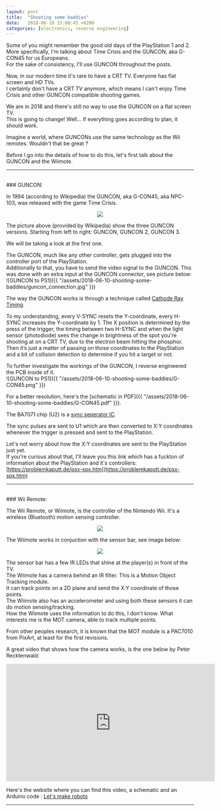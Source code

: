```yaml
---
layout: post
title:  "Shooting some baddies"
date:   2018-06-10 15:08:45 +0200
categories: [electronics, reverse engineering]
---
```

Some of you might remember the good old days of the PlayStation 1 and 2.  
More specifically, I'm talking about Time Crisis and the GUNCON, aka G-CON45 for us Europeans.  
For the sake of consistency, I'll use GUNCON throughout the posts.

Now, in our modern time it's rare to have a CRT TV. Everyone has flat screen and HD TVs.  
I certainly don't have a CRT TV anymore, which means I can't enjoy Time Crisis and other GUNCON compatible shooting games.

We are in 2018 and there's still no way to use the GUNCON on a flat screen TV.  
This is going to change! Well... if everything goes according to plan, it should work.

Imagine a world, where GUNCONs use the same technology as the Wii remotes. Wouldn't that be great ?

Before I go into the details of how to do this, let's first talk about the GUNCON and the Wiimote.  

***************
<br/>
### GUNCON:


In 1994 (according to Wikipedia) the GUNCON, aka G-CON45, aka NPC-103, was released with the game Time Crisis.

<p align="center"><img src="https://upload.wikimedia.org/wikipedia/commons/thumb/a/ab/Guncon_1%2C_2%2C_and_3.jpg/320px-Guncon_1%2C_2%2C_and_3.jpg"/></p>

The picture above (provided by Wikipedia) show the three GUNCON versions. Starting from left to right: GUNCON, GUNCON 2, GUNCON 3.

We will be taking a look at the first one.

The GUNCON, much like any other controller, gets plugged into the controller port of the PlayStation.  
Additionally to that, you have to send the video signal to the GUNCON. This was done with an extra input at the GUNCON connector, see picture below:
![GUNCON to PS1]({{ "/assets/2018-06-10-shooting-some-baddies/guncon_connection.jpg" }})  


The way the GUNCON works is through a technique called [Cathode Ray Timing]( https://en.wikipedia.org/wiki/Light_gun#Cathode_ray_timing ).

To my understanding, every V-SYNC resets the Y-coordinate, every H-SYNC increases the Y-coordinate by 1. The X position is determined by the press of the trigger, the timing between two H-SYNC and when the light sensor (photodiode) sees the change in brightness of the spot you're shooting at on a CRT TV, due to the electron beam hitting the phosphor.  
Then it’s just a matter of passing on those coordinates to the PlayStation and a bit of collision detection to determine if you hit a target or not.

To further investigate the workings of the GUNCON, I reverse engineered the PCB inside of it.  
![GUNCON to PS1]({{ "/assets/2018-06-10-shooting-some-baddies/G-CON45.png" }})

For a better resolution, here's the [schematic in PDF]({{ "/assets/2018-06-10-shooting-some-baddies/G-CON45.pdf" }}).

The BA7071 chip (U2) is a [sync seperator IC]( http://www.alldatasheet.com/datasheet-pdf/pdf/36163/ROHM/BA7071.html ).

The sync pulses are sent to U1 which are then converted to X:Y coordinates whenever the trigger is pressed and sent to the PlayStation. 

Let's not worry about how the X:Y coordinates are sent to the PlayStation just yet.  
If you're curious about that, I'll leave you this link which has a fuckton of information about the PlayStation and it's controllers: [https://problemkaputt.de/psx-spx.htm](https://problemkaputt.de/psx-spx.htm)


*******************
<br/>
### Wii Remote:


The Wii Remote, or Wiimote, is the controller of the Nintendo Wii. It's a wireless (Bluetooth) motion sensing controller.  
<p align="center"><img src="https://upload.wikimedia.org/wikipedia/commons/thumb/b/bc/Wii_Remote_Image.jpg/316px-Wii_Remote_Image.jpg"/></p>

The Wiimote works in conjuction with the sensor bar, see image below:
<p align="center"><img src="https://upload.wikimedia.org/wikipedia/commons/thumb/2/20/Nintendo_Wii_Sensor_Bar.jpg/320px-Nintendo_Wii_Sensor_Bar.jpg"/></p>

The sensor bar has a few IR LEDs that shine at the player(s) in front of the TV.  
The Wiimote has a camera behind an IR filter. This is a Motion Object Tracking module.  
It can track points on a 2D plane and send the X:Y coordinate of those points.  
The Wiimote also has an accelerometer and using both these sensors it can do motion sensing/tracking.  
How the Wiimote uses the information to do this, I don't know. What interests me is the MOT camera, able to track multiple points.

From other peoples research, it is known that the MOT module is a PAC7010 from PixArt, at least for the first revisions.

A great video that shows how the camera works, is the one below by Peter Recktenwald:
<p align="center"><iframe width="560" height="315" src="https://www.youtube.com/embed/GUZFKgFJXR0" frameborder="0" allow="autoplay; encrypted-media" allowfullscreen></iframe></p>

Here's the website where you can find this video, a schematic and an Arduino code : [Let's make robots](https://www.robotshop.com/letsmakerobots/wii-ir-camera-standalone-sensor?page=5)


*******************

